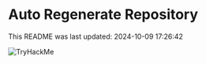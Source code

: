 # Auto Regenerate Repository

This README was last updated: 2024-10-09 17:26:42

 ![TryHackMe](https://tryhackme.com/badge/533634)